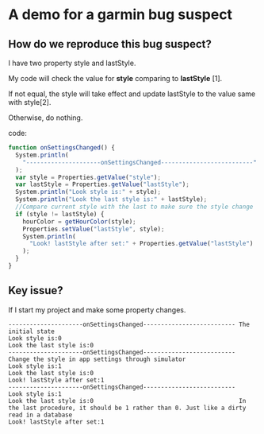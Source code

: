 # A demo for a garmin bug suspect

## How do we reproduce this bug suspect?

I have two property style and lastStyle.

My code will check the value for **style** comparing to **lastStyle** [1].

If not equal, the style will take effect and update lastStyle to the value same with style[2].

Otherwise, do nothing.

code:

```js
function onSettingsChanged() {
  System.println(
    "---------------------onSettingsChanged--------------------------"
  );
  var style = Properties.getValue("style");
  var lastStyle = Properties.getValue("lastStyle");
  System.println("Look style is:" + style);
  System.println("Look the last style is:" + lastStyle);
  //Compare current style with the last to make sure the style change
  if (style != lastStyle) {
    hourColor = getHourColor(style);
    Properties.setValue("lastStyle", style);
    System.println(
      "Look! lastStyle after set:" + Properties.getValue("lastStyle")
    );
  }
}
```

## Key issue?

If I start my project and make some property changes.

```
---------------------onSettingsChanged-------------------------- The initial state
Look style is:0
Look the last style is:0
---------------------onSettingsChanged-------------------------- Change the style in app settings through simulator
Look style is:1
Look the last style is:0
Look! lastStyle after set:1
---------------------onSettingsChanged--------------------------
Look style is:1
Look the last style is:0                                         In the last procedure, it should be 1 rather than 0. Just like a dirty read in a database
Look! lastStyle after set:1
```
